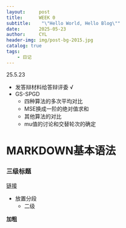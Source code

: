 ```yaml
---
layout:     post
title:      WEEK 0
subtitle:    "\"Hello World, Hello Blog\""
date:       2025-05-23
author:     CYL
header-img: img/post-bg-2015.jpg
catalog: true
tags:
    - 日记
---
```


25.5.23

* 发答辩材料给答辩评委 √
* GS-SPGD
    * 四种算法的多次平均对比
    * MSE换成一阶的绝对值求和
    * 其他算法的对比
    * mu值的讨论和交替轮次的确定

# MARKDOWN基本语法
### 三级标题
[链接](https://cylel.github.io/)
* 放置分段
    * 二级

**加粗**




